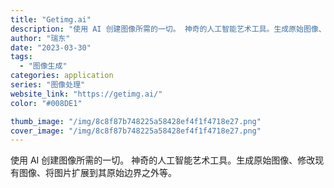 ```yaml
---
title: "Getimg.ai"
description: "使用 AI 创建图像所需的一切。 神奇的人工智能艺术工具。生成原始图像、修改现有图像、将图片扩展到其原始边界之外等。"
author: "瑞东"
date: "2023-03-30"
tags:
  - "图像生成"
categories: application
series: "图像处理"
website_link: "https://getimg.ai/"
color: "#008DE1"

thumb_image: "/img/8c8f87b748225a58428ef4f1f4718e27.png"
cover_image: "/img/8c8f87b748225a58428ef4f1f4718e27.png"
---
```


使用 AI 创建图像所需的一切。 神奇的人工智能艺术工具。生成原始图像、修改现有图像、将图片扩展到其原始边界之外等。